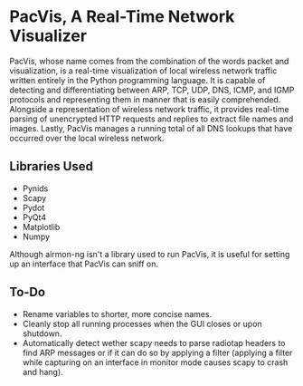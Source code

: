 PacVis, A Real-Time Network Visualizer
======================================

PacVis, whose name comes from the combination of the words packet and visualization, is a real-time visualization of local wireless network traffic written entirely in the Python programming language. It is capable of detecting and differentiating between ARP, TCP, UDP, DNS, ICMP, and IGMP protocols and representing them in manner that is easily comprehended. Alongside a representation of wireless network traffic, it provides real-time parsing of unencrypted HTTP requests and replies to extract file names and images. Lastly, PacVis manages a running total of all DNS lookups that have occurred over the local wireless network.

Libraries Used
--------------
* Pynids
* Scapy
* Pydot
* PyQt4
* Matplotlib
* Numpy

Although airmon-ng isn't a library used to run PacVis, it is useful for setting up an interface that PacVis can sniff on.

To-Do
-----
* Rename variables to shorter, more concise names.
* Cleanly stop all running processes when the GUI closes or upon shutdown.
* Automatically detect wether scapy needs to parse radiotap headers to find ARP messages or if it can do so by applying a filter (applying a filter while capturing on an interface in monitor mode causes scapy to crash and hang).
